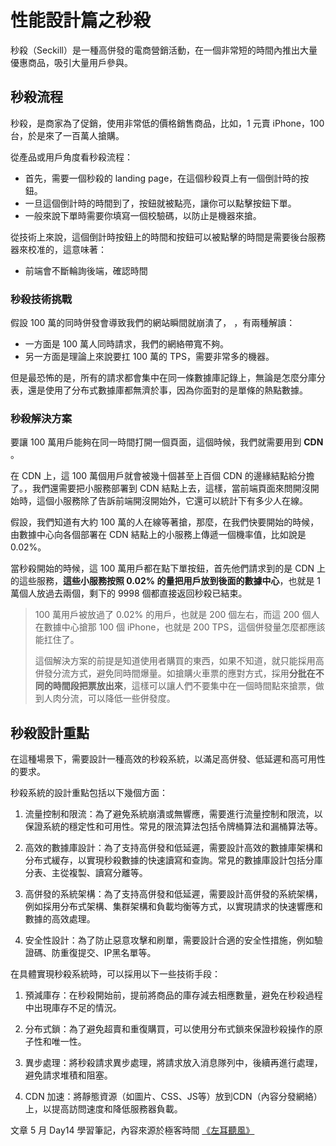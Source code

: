 # 性能設計篇之秒殺

秒殺（Seckill）是一種高併發的電商營銷活動，在一個非常短的時間內推出大量優惠商品，吸引大量用戶參與。

## 秒殺流程

秒殺，是商家為了促銷，使用非常低的價格銷售商品，比如，1 元賣 iPhone，100 台，於是來了一百萬人搶購。

從產品或用戶角度看秒殺流程：
* 首先，需要一個秒殺的 landing page，在這個秒殺頁上有一個倒計時的按鈕。
* 一旦這個倒計時的時間到了，按鈕就被點亮，讓你可以點擊按鈕下單。
* 一般來說下單時需要你填寫一個校驗碼，以防止是機器來搶。

從技術上來說，這個倒計時按鈕上的時間和按鈕可以被點擊的時間是需要後台服務器來校准的，這意味著：

* 前端會不斷輪詢後端，確認時間

### 秒殺技術挑戰

假設 100 萬的同時併發會導致我們的網站瞬間就崩潰了，
，有兩種解讀：
* 一方面是 100 萬人同時請求，我們的網絡帶寬不夠。
* 另一方面是理論上來說要扛 100 萬的 TPS，需要非常多的機器。

但是最恐怖的是，所有的請求都會集中在同一條數據庫記錄上，無論是怎麼分庫分表，還是使用了分布式數據庫都無濟於事，因為你面對的是單條的熱點數據。

### 秒殺解決方案

要讓 100 萬用戶能夠在同一時間打開一個頁面，這個時候，我們就需要用到 **CDN** 。

在 CDN 上，這 100 萬個用戶就會被幾十個甚至上百個 CDN 的邊緣結點給分擔了。，我們還需要把小服務部署到 CDN 結點上去，這樣，當前端頁面來問開沒開始時，這個小服務除了告訴前端開沒開始外，它還可以統計下有多少人在線。

假設，我們知道有大約 100 萬的人在線等著搶，那麼，在我們快要開始的時候，由數據中心向各個部署在 CDN 結點上的小服務上傳遞一個機率值，比如說是 0.02%。

當秒殺開始的時候，這 100 萬用戶都在點下單按鈕，首先他們請求到的是 CDN 上的這些服務，**這些小服務按照 0.02% 的量把用戶放到後面的數據中心**，也就是 1 萬個人放過去兩個，剩下的 9998 個都直接返回秒殺已結束。
> 100 萬用戶被放過了 0.02% 的用戶，也就是 200 個左右，而這 200 個人在數據中心搶那 100 個 iPhone，也就是 200 TPS，這個併發量怎麼都應該能扛住了。
> 
> 這個解決方案的前提是知道使用者購買的東西，如果不知道，就只能採用高併發分流方式，避免同時間爆量。如搶購火車票的應對方式，採用**分批在不同的時間段把票放出來**，這樣可以讓人們不要集中在一個時間點來搶票，做到人肉分流，可以降低一些併發度。

## 秒殺設計重點
在這種場景下，需要設計一種高效的秒殺系統，以滿足高併發、低延遲和高可用性的要求。

秒殺系統的設計重點包括以下幾個方面：

1. 流量控制和限流：為了避免系統崩潰或無響應，需要進行流量控制和限流，以保證系統的穩定性和可用性。常見的限流算法包括令牌桶算法和漏桶算法等。

2. 高效的數據庫設計：為了支持高併發和低延遲，需要設計高效的數據庫架構和分布式緩存，以實現秒殺數據的快速讀寫和查詢。常見的數據庫設計包括分庫分表、主從複製、讀寫分離等。

3. 高併發的系統架構：為了支持高併發和低延遲，需要設計高併發的系統架構，例如採用分布式架構、集群架構和負載均衡等方式，以實現請求的快速響應和數據的高效處理。

4. 安全性設計：為了防止惡意攻擊和刷單，需要設計合適的安全性措施，例如驗證碼、防重復提交、IP黑名單等。

在具體實現秒殺系統時，可以採用以下一些技術手段：

1. 預減庫存：在秒殺開始前，提前將商品的庫存減去相應數量，避免在秒殺過程中出現庫存不足的情況。

2. 分布式鎖：為了避免超賣和重復購買，可以使用分布式鎖來保證秒殺操作的原子性和唯一性。

3. 異步處理：將秒殺請求異步處理，將請求放入消息隊列中，後續再進行處理，避免請求堆積和阻塞。

4. CDN 加速：將靜態資源（如圖片、CSS、JS等）放到CDN（內容分發網絡）上，以提高訪問速度和降低服務器負載。


文章 5 月 Day14 學習筆記，內容來源於極客時間 [《左耳聽風》](http://gk.link/a/123iv)
